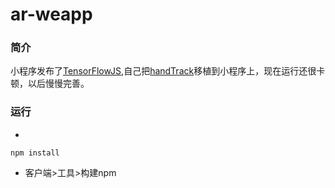 # ar-weapp

### 简介

 小程序发布了[TensorFlowJS](https://mp.weixin.qq.com/wxopen/plugindevdoc?appid=wx6afed118d9e81df9&token=692983652&lang=zh_CN),自己把[handTrack](https://victordibia.github.io/handtrack.js/#/)移植到小程序上，现在运行还很卡顿，以后慢慢完善。

### 运行

- 

    npm install

- 客户端>工具>构建npm


